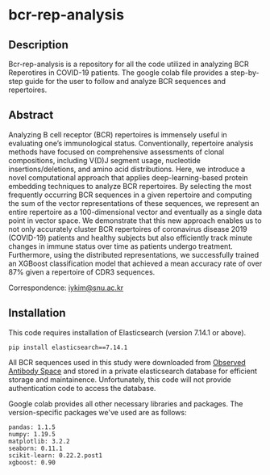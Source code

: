# bcr-rep-analysis

## Description
Bcr-rep-analysis is a repository for all the code utilized in analyzing BCR Reperotires in COVID-19 patients. The google colab file provides a step-by-step guide for the user to follow and analyze BCR sequences and repertoires. 

## Abstract
Analyzing B cell receptor (BCR) repertoires is immensely useful in evaluating one’s immunological status. Conventionally, repertoire analysis methods have focused on comprehensive assessments of clonal compositions, including V(D)J segment usage, nucleotide insertions/deletions, and amino acid distributions. Here, we introduce a novel computational approach that applies deep-learning-based protein embedding techniques to analyze BCR repertoires. By selecting the most frequently occurring BCR sequences in a given repertoire and computing the sum of the vector representations of these sequences, we represent an entire repertoire as a 100-dimensional vector and eventually as a single data point in vector space. We demonstrate that this new approach enables us to not only accurately cluster BCR repertoires of coronavirus disease 2019 (COVID-19) patients and healthy subjects but also efficiently track minute changes in immune status over time as patients undergo treatment. Furthermore, using the distributed representations, we successfully trained an XGBoost classification model that achieved a mean accuracy rate of over 87% given a repertoire of CDR3 sequences.

Correspondence: iykim@snu.ac.kr

## Installation
This code requires installation of Elasticsearch (version 7.14.1 or above). 
```
pip install elasticsearch==7.14.1
```
All BCR sequences used in this study were downloaded from [Observed Antibody Space](http://opig.stats.ox.ac.uk/webapps/oas/) and stored in a private elasticsearch database for efficient storage and maintainence. Unfortunately, this code will not provide authentication code to access the database. 

Google colab provides all other necessary libraries and packages. The version-specific packages we've used are as follows:
```
pandas: 1.1.5
numpy: 1.19.5
matplotlib: 3.2.2
seaborn: 0.11.1
scikit-learn: 0.22.2.post1
xgboost: 0.90
```
